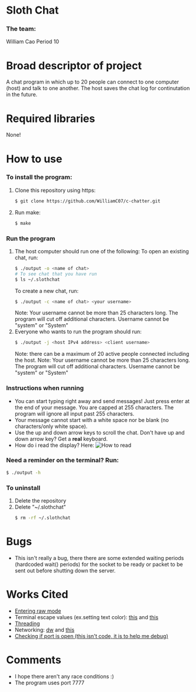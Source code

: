 # Sloth Chat

### The team:
William Cao Period 10

# Broad descriptor of project
A chat program in which up to 20 people can connect to one computer (host) and talk to one another. The host saves the chat log for continutation in the future.

# Required libraries
None!

# How to use
### To install the program:
1. Clone this repository using https:
    ```sh
    $ git clone https://github.com/WilliamC07/c-chatter.git
    ```
2. Run make:
    ```sh
    $ make
    ```
### Run the program
1. The host computer should run one of the following:
    To open an existing chat, run:
    ```sh
    $ ./output -o <name of chat> 
    # To see chat that you have run
    $ ls ~/.slothchat
    ```
    To create a new chat, run:
    ```sh
    $ ./output -c <name of chat> <your username>
    ```
    Note: Your username cannot be more than 25 characters long. The program will cut off additional characters. Username cannot be "system" or "System"
2. Everyone who wants to run the program should run:
    ```sh
    $ ./output -j <host IPv4 address> <client username>
    ```
    Note: there can be a maximum of 20 active people connected including the host.
    Note: Your username cannot be more than 25 characters long. The program will cut off additional characters. Username cannot be "system" or "System"

### Instructions when running
- You can start typing right away and send messages! Just press enter at the end of your message. You are capped at 255 characters. The program will ignore all input past 255 characters.
- Your message cannot start with a white space nor be blank (no characters/only white space).
- Use the up and down arrow keys to scroll the chat. Don't have up and down arrow key? Get a **real** keyboard.
- How do i read the display? Here:
![How to read](https://github.com/WilliamC07/c-chatter/blob/master/documentation/demo.png "How to read")

### Need a reminder on the terminal? Run:
```sh
$ ./output -h
```

### To uninstall
1. Delete the repository
2. Delete "~/.slothchat"
    ```sh
    $ rm -rf ~/.slothchat
    ```

# Bugs
- This isn't really a bug, there there are some extended waiting periods (hardcoded wait() periods) for the socket to be ready or packet to be sent out before shutting down the server.

# Works Cited
- [Entering raw mode](https://viewsourcecode.org/snaptoken/kilo/02.enteringRawMode.html)
- Terminal escape values (ex.setting text color): [this](https://stackoverflow.com/questions/1508490/erase-the-current-printed-console-line) and [this](http://www.climagic.org/mirrors/VT100_Escape_Codes.html)
- [Threading](https://www.geeksforgeeks.org/mutex-lock-for-linux-thread-synchronization/)
- Networking: [dw](https://github.com/mks65/dwsource/tree/master/networking) and [this](https://www.geeksforgeeks.org/tcp-server-client-implementation-in-c/)
- [Checking if port is open (this isn't code, it is to help me debug)](https://unix.stackexchange.com/questions/92608/how-can-i-tell-if-a-tcp-port-is-open-or-not)

# Comments
- I hope there aren't any race conditions :)
- The program uses port 7777
